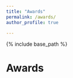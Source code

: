 ```yaml
---
title: "Awards"
permalink: /awards/
author_profile: true

---
```


{% include base_path %}

Awards
======
